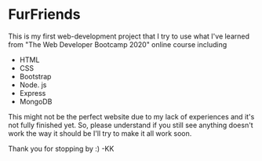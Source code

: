 # FurFriends
This is my first web-development project that I try to use what I've learned from "The Web Developer Bootcamp 2020" online course 
including
- HTML
- CSS 
- Bootstrap
- Node. js
- Express
- MongoDB

This might not be the perfect website due to my lack of experiences and it's not fully finished yet. So, please understand if you still see anything doesn't work the way it should be I'll try to make it all work soon. 

Thank you for stopping by :)
-KK
